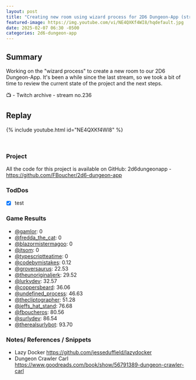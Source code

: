 ```yaml
---
layout: post
title: "Creating new room using wizard process for 2D6 Dungeon-App (stream 236)"
featured-image: https://img.youtube.com/vi/NE4QXKf4WI8/hqdefault.jpg
date: 2025-02-07 06:30 -0500
categories: 2d6-dungeon-app
---
```

## Summary
Working on the "wizard process" to create a new room to our 2D6 Dungeon-App. It's been a while since the last stream, so we took a bit of time to review the current state of the project and the next steps.

📺 - Twitch archive - stream no.236

## Replay

{% include youtube.html id="NE4QXKf4WI8" %}

<br/><!--more-->

### Project

All the code for this project is available on GitHub: 2d6dungeonapp - https://github.com/FBoucher/2d6-dungeon-app

### TodDos

- [X] test

### Game Results

- [@gamlor](https://www.twitch.tv/gamlor): 0
- [@fredda_the_cat](https://www.twitch.tv/fredda_the_cat): 0
- [@blazormistermagoo](https://www.twitch.tv/blazormistermagoo): 0
- [@jtsom](https://www.twitch.tv/jtsom): 0
- [@typescriptteatime](https://www.twitch.tv/typescriptteatime): 0
- [@codebymistakes](https://www.twitch.tv/codebymistakes): 0.12
- [@groversaurus](https://www.twitch.tv/groversaurus): 22.53
- [@theunoriginaljerk](https://www.twitch.tv/theunoriginaljerk): 29.52
- [@lurkydev](https://www.twitch.tv/lurkydev): 32.57
- [@coppersbeard](https://www.twitch.tv/coppersbeard): 36.06
- [@undefined_process](https://www.twitch.tv/undefined_process): 46.63
- [@thecliptographer](https://www.twitch.tv/thecliptographer): 51.28
- [@jeffs_hat_stand](https://www.twitch.tv/jeffs_hat_stand): 76.68
- [@fboucheros](https://www.twitch.tv/fboucheros): 80.56
- [@surlydev](https://www.twitch.tv/surlydev): 86.54
- [@therealsurlybot](https://www.twitch.tv/therealsurlybot): 93.70

### Notes/ References / Snippets

- Lazy Docker https://github.com/jesseduffield/lazydocker
- Dungeon Crawler Carl https://www.goodreads.com/book/show/56791389-dungeon-crawler-carl
